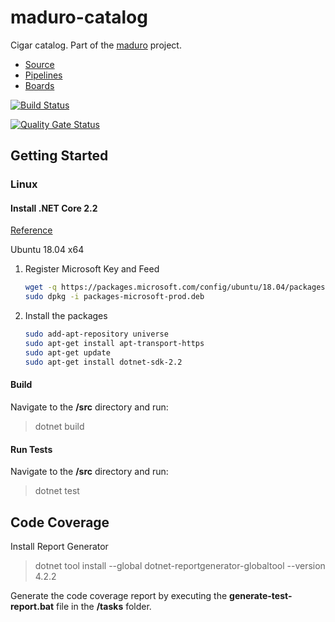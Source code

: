 # maduro-catalog
Cigar catalog. Part of the [maduro](https://github.com/david-palumbo/maduro) project.

- [Source](https://github.com/david-palumbo/maduro-catalog)
- [Pipelines](https://dev.azure.com/david-palumbo/maduro/_build)
- [Boards](https://dev.azure.com/david-palumbo/maduro/_workitems/recentlyupdated)

[![Build Status](https://dev.azure.com/david-palumbo/maduro/_apis/build/status/david-palumbo.maduro-catalog?branchName=master)](https://dev.azure.com/david-palumbo/maduro/_build/latest?definitionId=1&branchName=master)

[![Quality Gate Status](https://sonarcloud.io/api/project_badges/measure?project=david-palumbo_maduro-catalog&metric=alert_status)](https://sonarcloud.io/dashboard?id=david-palumbo_maduro-catalog)

## Getting Started

### Linux

#### Install .NET Core 2.2

[Reference](https://dotnet.microsoft.com/download)

Ubuntu 18.04 x64

1. Register Microsoft Key and Feed
    ```bash
    wget -q https://packages.microsoft.com/config/ubuntu/18.04/packages-microsoft-prod.deb
    sudo dpkg -i packages-microsoft-prod.deb
    ```
1. Install the packages
    ```bash
    sudo add-apt-repository universe
    sudo apt-get install apt-transport-https
    sudo apt-get update
    sudo apt-get install dotnet-sdk-2.2
    ```

#### Build

Navigate to the **/src** directory and run:

> dotnet build

#### Run Tests

Navigate to the **/src** directory and run:

> dotnet test

## Code Coverage

Install Report Generator

> dotnet tool install --global dotnet-reportgenerator-globaltool --version 4.2.2

Generate the code coverage report by executing the **generate-test-report.bat** file
in the **/tasks** folder.